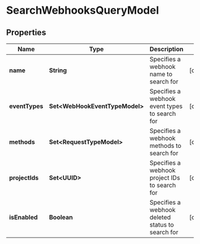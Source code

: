 

# SearchWebhooksQueryModel


## Properties

| Name | Type | Description | Notes |
|------------ | ------------- | ------------- | -------------|
|**name** | **String** | Specifies a webhook name to search for |  [optional] |
|**eventTypes** | **Set&lt;WebHookEventTypeModel&gt;** | Specifies a webhook event types to search for |  [optional] |
|**methods** | **Set&lt;RequestTypeModel&gt;** | Specifies a webhook methods to search for |  [optional] |
|**projectIds** | **Set&lt;UUID&gt;** | Specifies a webhook project IDs to search for |  [optional] |
|**isEnabled** | **Boolean** | Specifies a webhook deleted status to search for |  [optional] |



